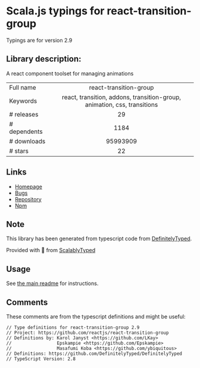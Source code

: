 
# Scala.js typings for react-transition-group

Typings are for version 2.9

 ## Library description:
A react component toolset for managing animations

|                    |                 |
| ------------------ | :-------------: |
| Full name          | react-transition-group |
| Keywords           | react, transition, addons, transition-group, animation, css, transitions |
| # releases         | 29 |
| # dependents       | 1184 |
| # downloads        | 95993909 |
| # stars            | 22 |

## Links
- [Homepage](https://github.com/reactjs/react-transition-group#readme)
- [Bugs](https://github.com/reactjs/react-transition-group/issues)
- [Repository](https://github.com/reactjs/react-transition-group)
- [Npm](https://www.npmjs.com/package/react-transition-group)
    


## Note
This library has been generated from typescript code from [DefinitelyTyped](https://definitelytyped.org).

Provided with :purple_heart: from [ScalablyTyped](https://github.com/oyvindberg/ScalablyTyped)

## Usage
See [the main readme](../../readme.md) for instructions.

## Comments

These comments are from the typescript definitions and might be useful:
```
// Type definitions for react-transition-group 2.9
// Project: https://github.com/reactjs/react-transition-group
// Definitions by: Karol Janyst <https://github.com/LKay>
//                 Epskampie <https://github.com/Epskampie>
//                 Masafumi Koba <https://github.com/ybiquitous>
// Definitions: https://github.com/DefinitelyTyped/DefinitelyTyped
// TypeScript Version: 2.8

```

